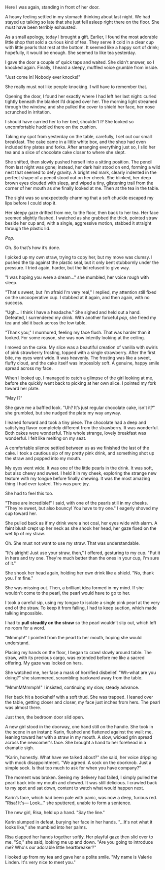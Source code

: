 Here I was again, standing in front of her door.

A heavy feeling settled in my stomach thinking about last night. We had stayed up talking so late that she just fell asleep right there on the floor. She must have been terribly exhausted.

As a small apology, today I brought a gift. Earlier, I found the most adorable little shop that sold a curious kind of tea. They serve it cold in a clear cup with little pearls that rest at the bottom. It seemed like a happy sort of drink; hopefully, it would be enough. She seemed to like tea yesterday. 

I gave the door a couple of quick taps and waited. She didn't answer, so I knocked again. Finally, I heard a sleepy, muffled voice grumble from inside.

"Just come in! Nobody ever knocks!"

She really must not like people knocking. I will have to remember that.

Opening the door, I found her exactly where I had left her last night: curled tightly beneath the blanket I’d draped over her. The morning light streamed through the window, and she pulled the cover to shield her face, her nose scrunched in irritation.

I should have carried her to her bed, shouldn't I? She looked so uncomfortable huddled there on the cushion.

Taking my spot from yesterday on the table, carefully, I set out our small breakfast. The cake came in a little white box, and the shop had even included tiny plates and forks. After arranging everything just so, I slid her tea and a slice of chocolate cake closer to where she slept.

She shifted, then slowly pushed herself into a sitting position. The pencil from last night was gone; instead, her dark hair stood on end, forming a wild nest that seemed to defy gravity. A bright red mark, clearly indented in the perfect shape of a pencil stood out on her cheek. She blinked, her deep brown eyes clouded with sleep, and wiped a tiny, glistening trail from the corner of her mouth as she finally looked at me. Then at the tea in the table.

The sight was so unexpectedly charming that a soft chuckle escaped my lips before I could stop it. 

Her sleepy gaze drifted from me, to the floor, then back to her tea. Her face seemed slightly flushed. I watched as she grabbed the thick, pointed straw beside her cup and, with a single, aggressive motion, stabbed it straight through the plastic lid.

_Pop._

Oh. So that’s how it’s done.

I picked up my own straw, trying to copy her, but my move was clumsy. I pushed the tip against the plastic seal, but it only bent stubbornly under the pressure. I tried again, harder, but the lid refused to give way.

"I was hoping you were a dream..." she mumbled, her voice rough with sleep.

"That's sweet, but I'm afraid I'm very real," I replied, my attention still fixed on the uncooperative cup. I stabbed at it again, and then again, with no success.

"Ugh... I think I have a headache." She sighed and held out a hand. Defeated, I surrendered my drink. With another forceful _pop_, she freed my tea and slid it back across the low table.

"Thank you," I murmured, feeling my face flush. That was harder than it looked. For some reason, she was now intently looking at the ceiling.

I moved on the cake. My slice was a beautiful creation of vanilla with swirls of pink strawberry frosting, topped with a single strawberry. After the first bite, my eyes went wide. It was heavenly. The frosting was like a sweet, fluffy cloud, and the cake itself was impossibly soft. A genuine, happy smile spread across my face.

When I looked up, I managed to catch a glimpse of the girl looking at me, before she quickly went back to picking at her own slice. I pointed my fork toward her plate.

"May I?"

She gave me a baffled look. "Uh? It’s just regular chocolate cake, isn't it?" she grumbled, but she nudged the plate my way anyway.

I leaned forward and took a tiny piece. The chocolate had a deep and satisfying flavor completely different from the strawberry. It was wonderful. Both cakes were wonderful. This whole strange, lovely breakfast was wonderful. I felt like melting on my seat. 

A comfortable silence settled between us as we finished the last of the cake. I took a cautious sip of my pretty pink drink, and something shot up the straw and popped into my mouth.

My eyes went wide. It was one of the little pearls in the drink. It was soft, but also chewy and sweet. I held it in my cheek, exploring the strange new texture with my tongue before finally chewing. It was the most amazing thing I had ever tasted. This was pure joy. 

She had to feel this too.

"These are incredible!" I said, with one of the pearls still in my cheeks. "They're sweet, but also bouncy! You have to try one." I eagerly shoved my cup toward her.

She pulled back as if my drink were a hot coal, her eyes wide with alarm. A faint blush crept up her neck as she shook her head, her gaze fixed on the wet tip of my straw.

Oh. She must not want to use my straw. That was understandable.

"It's alright! Just use your straw, then," I offered, gesturing to my cup. "Put it in here and try one. They're much better than the ones in your cup, I'm sure of it."

She shook her head again, holding her own drink like a shield. "No, thank you. I'm fine."

She was missing out. Then, a brilliant idea formed in my mind. If she wouldn't come to the pearl, the pearl would have to go to her.

I took a careful sip, using my tongue to isolate a single pink pearl at the very end of the straw. To keep it from falling, I had to keep suction, which made talking impossible.

I had to **pull steadily on the straw** so the pearl wouldn’t slip out, which left no room for a word.

"Mmmph!" I pointed from the pearl to her mouth, hoping she would understand.

Placing my hands on the floor, I began to crawl slowly around table. The straw, with its precious cargo, was extended before me like a sacred offering. My gaze was locked on hers.

She watched me, her face a mask of horrified disbelief. "Wh-what are you doing?" she stammered, scrambling backward away from the table.

"MmmMMmmph!" I insisted, continuing my slow, steady advance.

Her back hit a bookshelf with a soft thud. She was trapped. I leaned over the table, getting closer and closer, my face just inches from hers. The pearl was almost there.

Just then, the bedroom door slid open.

A new girl stood in the doorway, one hand still on the handle. She took in the scene in an instant: Karin, flushed and flattened against the wall; me, leaning toward her with a straw in my mouth. A slow, wicked grin spread across the newcomer's face. She brought a hand to her forehead in a dramatic sigh.

"Karin, honestly. What have we talked about?" she said, her voice dripping with mock disappointment. "We agreed. A sock on the doorknob. Just a simple sock. Is that too much to ask for when you have company?"

The moment was broken. Seeing my delivery had failed, I simply pulled the pearl back into my mouth and chewed. It was still delicious. I crawled back to my spot and sat down, content to watch what would happen next.

Karin’s face, which had been pale with panic, was now a deep, furious red. "Risa! It's— Look..." she sputtered, unable to form a sentence.

The new girl, Risa, held up a hand. "Say the line."

Karin slumped in defeat, burying her face in her hands. "...It's not what it looks like," she mumbled into her palms.

Risa clapped her hands together softly. Her playful gaze then slid over to me. "So," she said, looking me up and down. "Are you going to introduce me? Who's our adorable little heartbreaker?"

I looked up from my tea and gave her a polite smile. "My name is Valerie Linden. It's very nice to meet you."



